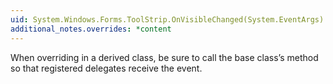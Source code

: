 ```yaml
---
uid: System.Windows.Forms.ToolStrip.OnVisibleChanged(System.EventArgs)
additional_notes.overrides: *content
---
```


<p>When overriding <xref href="System.Windows.Forms.ToolStrip.OnVisibleChanged(System.EventArgs)"></xref> in a derived class, be sure to call the base class’s <xref href="System.Windows.Forms.ToolStrip.OnVisibleChanged(System.EventArgs)"></xref> method so that registered delegates receive the event.</p>


